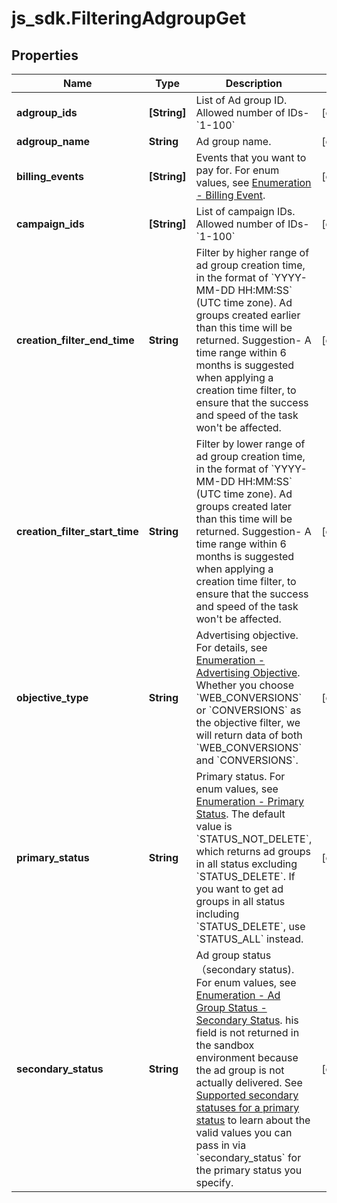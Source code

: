 # js_sdk.FilteringAdgroupGet

## Properties
Name | Type | Description | Notes
------------ | ------------- | ------------- | -------------
**adgroup_ids** | **[String]** | List of Ad group ID. Allowed number of IDs- &#x60;1-100&#x60; | [optional] 
**adgroup_name** | **String** | Ad group name. | [optional] 
**billing_events** | **[String]** | Events that you want to pay for.  For enum values, see [Enumeration - Billing Event](https://ads.tiktok.com/marketing_api/docs?id&#x3D;1737174886619138). | [optional] 
**campaign_ids** | **[String]** | List of campaign IDs. Allowed number of IDs- &#x60;1-100&#x60; | [optional] 
**creation_filter_end_time** | **String** | Filter by higher range of ad group creation time, in the format of &#x60;YYYY-MM-DD HH:MM:SS&#x60; (UTC time zone). Ad groups created earlier than this time will be returned. Suggestion- A time range within 6 months is suggested when applying a creation time filter, to ensure that the success and speed of the task won&#x27;t be affected. | [optional] 
**creation_filter_start_time** | **String** | Filter by lower range of ad group creation time, in the format of &#x60;YYYY-MM-DD HH:MM:SS&#x60; (UTC time zone). Ad groups created later than this time will be returned. Suggestion- A time range within 6 months is suggested when applying a creation time filter, to ensure that the success and speed of the task won&#x27;t be affected. | [optional] 
**objective_type** | **String** | Advertising objective. For details, see [Enumeration - Advertising Objective](https://ads.tiktok.com/marketing_api/docs?id&#x3D;1737174886619138). Whether you choose &#x60;WEB_CONVERSIONS&#x60; or  &#x60;CONVERSIONS&#x60; as the objective filter, we will return data of both &#x60;WEB_CONVERSIONS&#x60; and  &#x60;CONVERSIONS&#x60;. | [optional] 
**primary_status** | **String** | Primary status. For enum values, see [Enumeration - Primary Status](https://ads.tiktok.com/marketing_api/docs?id&#x3D;1737174886619138). The default value is &#x60;STATUS_NOT_DELETE&#x60;, which returns ad groups in all status excluding &#x60;STATUS_DELETE&#x60;. If you want to get ad groups in all status including &#x60;STATUS_DELETE&#x60;, use &#x60;STATUS_ALL&#x60; instead. | [optional] 
**secondary_status** | **String** | Ad group status（secondary status). For enum values, see [Enumeration - Ad Group Status - Secondary Status](https://ads.tiktok.com/marketing_api/docs?id&#x3D;1737174886619138). his field is not returned in the sandbox environment because the ad group is not actually delivered. See [Supported secondary statuses for a primary status](https://ads.tiktok.com/marketing_api/docs?id&#x3D;1757239620352002) to learn about the valid values you can pass in via &#x60;secondary_status&#x60; for the primary status you specify. | [optional] 
